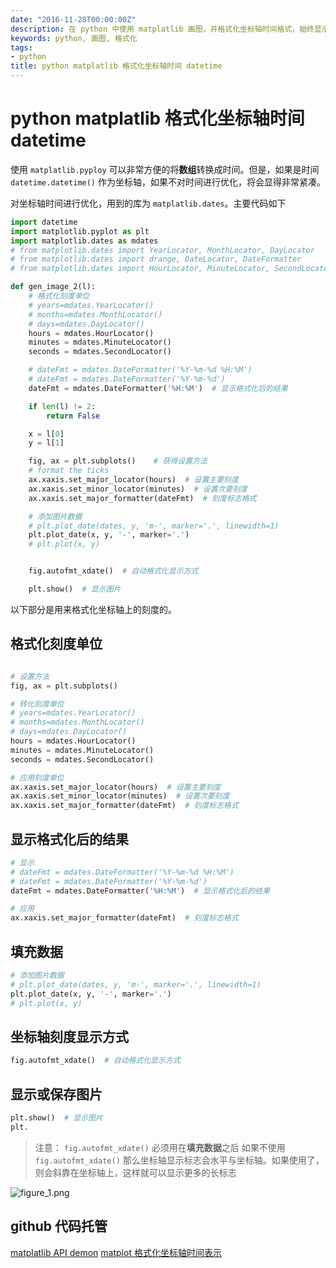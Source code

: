```yaml
---
date: "2016-11-28T00:00:00Z"
description: 在 python 中使用 matplatlib 画图，并格式化坐标轴时间格式，始终显示更加合理
keywords: python, 画图, 格式化
tags:
- python
title: python matplatlib 格式化坐标轴时间 datetime
---
```


# python matplatlib 格式化坐标轴时间 datetime

使用 `matplatlib.pyploy` 可以非常方便的将**数组**转换成时间。但是，如果是时间 `datetime.datetime()` 作为坐标轴，如果不对时间进行优化，将会显得非常紧凑。

对坐标轴时间进行优化，用到的库为 `matplatlib.dates`。主要代码如下

```python
import datetime
import matplotlib.pyplot as plt
import matplotlib.dates as mdates
# from matplotlib.dates import YearLocator, MonthLocator, DayLocator
# from matplotlib.dates import drange, DateLocator, DateFormatter
# from matplotlib.dates import HourLocator, MinuteLocator, SecondLocator

def gen_image_2(l):
    # 格式化刻度单位
    # years=mdates.YearLocator()
    # months=mdates.MonthLocator()
    # days=mdates.DayLocator()
    hours = mdates.HourLocator()
    minutes = mdates.MinuteLocator()
    seconds = mdates.SecondLocator()

    # dateFmt = mdates.DateFormatter('%Y-%m-%d %H:%M')
    # dateFmt = mdates.DateFormatter('%Y-%m-%d')
    dateFmt = mdates.DateFormatter('%H:%M')  # 显示格式化后的结果

    if len(l) != 2:
        return False

    x = l[0]
    y = l[1]

    fig, ax = plt.subplots()    # 获得设置方法
    # format the ticks
    ax.xaxis.set_major_locator(hours)  # 设置主要刻度
    ax.xaxis.set_minor_locator(minutes)  # 设置次要刻度
    ax.xaxis.set_major_formatter(dateFmt)  # 刻度标志格式

    # 添加图片数据
    # plt.plot_date(dates, y, 'm-', marker='.', linewidth=1)
    plt.plot_date(x, y, '-', marker='.')
    # plt.plot(x, y)


    fig.autofmt_xdate()  # 自动格式化显示方式

    plt.show()  # 显示图片
```

以下部分是用来格式化坐标轴上的刻度的。

## 格式化刻度单位

```python

# 设置方法
fig, ax = plt.subplots()

# 转化刻度单位
# years=mdates.YearLocator()
# months=mdates.MonthLocator()
# days=mdates.DayLocator()
hours = mdates.HourLocator()
minutes = mdates.MinuteLocator()
seconds = mdates.SecondLocator()

# 应用刻度单位
ax.xaxis.set_major_locator(hours)  # 设置主要刻度
ax.xaxis.set_minor_locator(minutes)  # 设置次要刻度
ax.xaxis.set_major_formatter(dateFmt)  # 刻度标志格式
```

## 显示格式化后的结果

```python
# 显示
# dateFmt = mdates.DateFormatter('%Y-%m-%d %H:%M')
# dateFmt = mdates.DateFormatter('%Y-%m-%d')
dateFmt = mdates.DateFormatter('%H:%M')  # 显示格式化后的结果

# 应用
ax.xaxis.set_major_formatter(dateFmt)  # 刻度标志格式
```

## 填充数据

```python
# 添加图片数据
# plt.plot_date(dates, y, 'm-', marker='.', linewidth=1)
plt.plot_date(x, y, '-', marker='.')
# plt.plot(x, y)

```

## 坐标轴刻度显示方式

```python
fig.autofmt_xdate()  # 自动格式化显示方式
```

## 显示或保存图片

```python
plt.show()  # 显示图片
plt.
```

> 注意： `fig.autofmt_xdate()` 必须用在**填充数据**之后
如果不使用 `fig.autofmt_xdate()` 那么坐标轴显示标志会水平与坐标轴。如果使用了，则会斜靠在坐标轴上，这样就可以显示更多的长标志

![figure_1.png](/assets/img/post/2016/2016-11-28-python_matplotlib_xaxis_datetime_format-01.png)

## github 代码托管
[matplatlib API demon](http://matplotlib.org/examples/api/date_demo.html)
[matplot 格式化坐标轴时间表示](https://github.com/octowhale/python/blob/master/python_example/python_matplotlib_xaxis_datetime_format.py)